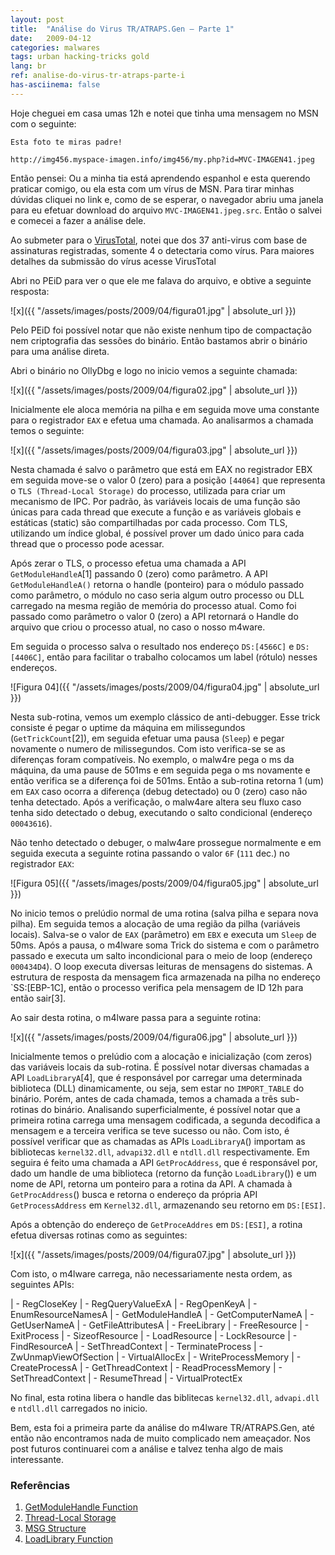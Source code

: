 ```yaml
---
layout: post
title:  "Análise do Virus TR/ATRAPS.Gen – Parte 1"
date:   2009-04-12
categories: malwares
tags: urban hacking-tricks gold
lang: br
ref: analise-do-virus-tr-atraps-parte-i
has-asciinema: false
---
```

Hoje cheguei em casa umas 12h e notei que tinha uma mensagem no MSN com o seguinte:

```
Esta foto te miras padre!

http://img456.myspace-imagen.info/img456/my.php?id=MVC-IMAGEN41.jpeg
```

Então pensei: Ou a minha tia está aprendendo espanhol e esta querendo praticar comigo, ou ela esta com um vírus de MSN. Para tirar minhas dúvidas cliquei no link e, como de se esperar, o navegador abriu uma janela para eu efetuar download do arquivo `MVC-IMAGEN41.jpeg.src`. Então o salvei e comecei a fazer a análise dele.

Ao submeter para o [VirusTotal](http://www.virustotal.com/pt/analisis/8d997936bda52f125e4f961dfd6c12b2), notei que dos 37 anti-virus com base de assinaturas registradas, somente 4 o detectaria como vírus. Para maiores detalhes da submissão do vírus acesse VirusTotal

Abri no PEiD para ver o que ele me falava do arquivo, e obtive a seguinte resposta:

![x]({{ "/assets/images/posts/2009/04/figura01.jpg" | absolute_url }})

Pelo PEiD foi possível notar que não existe nenhum tipo de compactação nem criptografia das sessões do binário. Então bastamos abrir o binário para uma análise direta.

Abri o binário no OllyDbg e logo no inicio vemos a seguinte chamada:

![x]({{ "/assets/images/posts/2009/04/figura02.jpg" | absolute_url }})

Inicialmente ele aloca memória na pilha e em seguida move uma constante para o registrador `EAX` e efetua uma chamada. Ao analisarmos a chamada temos o seguinte:

![x]({{ "/assets/images/posts/2009/04/figura03.jpg" | absolute_url }})

Nesta chamada é salvo o parâmetro que está em EAX no registrador EBX em seguida move-se o valor 0 (zero) para a posição `[44064]` que representa o `TLS (Thread-Local Storage)` do processo, utilizada para criar um mecanismo de IPC. Por padrão, às variáveis locais de uma função são únicas para cada thread que execute a função e as variáveis globais e estáticas (static) são compartilhadas por cada processo. Com TLS, utilizando um índice global, é possível prover um dado único para cada thread que o processo pode acessar.

Após zerar o TLS, o processo efetua uma chamada a API `GetModuleHandleA`[1] passando 0 (zero) como parâmetro. A API `GetModuleHandleA()` retorna o handle (ponteiro) para o módulo passado como parâmetro, o módulo no caso seria algum outro processo ou DLL carregado na mesma região de memória do processo atual. Como foi passado como parâmetro o valor 0 (zero) a API retornará o Handle do arquivo que criou o processo atual, no caso o nosso m4ware.

Em seguida o processo salva o resultado nos endereço `DS:[4566C]` e `DS:[4406C]`, então para facilitar o trabalho colocamos um label (rótulo) nesses endereços.

![Figura 04]({{ "/assets/images/posts/2009/04/figura04.jpg" | absolute_url }})

Nesta sub-rotina, vemos um exemplo clássico de anti-debugger. Esse trick consiste é pegar o uptime da máquina em milissegundos (`GetTrickCount`[2]), em seguida efetuar uma pausa (`Sleep`) e pegar novamente o numero de milissegundos. Com isto verifica-se se as diferenças foram compatíveis. No exemplo, o malw4re pega o ms da máquina, da uma pause de 501ms e em seguida pega o ms novamente e então verifica se a diferença foi de 501ms. Então a sub-rotina retorna 1 (um) em `EAX` caso ocorra a diferença (debug detectado) ou 0 (zero) caso não tenha detectado. Após a verificação, o malw4are altera seu fluxo caso tenha sido detectado o debug, executando o salto condicional (endereço `00043616`).

Não tenho detectado o debuger, o malw4are prossegue normalmente e em seguida executa a seguinte rotina passando o valor `6F` (`111` dec.) no registrador `EAX`:

![Figura 05]({{ "/assets/images/posts/2009/04/figura05.jpg" | absolute_url }})

No inicio temos o prelúdio normal de uma rotina (salva pilha e separa nova pilha). Em seguida temos a alocação de uma região da pilha (variáveis locais). Salva-se o valor de `EAX` (parâmetro) em `EBX` e executa um `Sleep` de 50ms. Após a pausa, o m4lware soma Trick do sistema e com o parâmetro passado e executa um salto incondicional para o meio de loop (endereço `000434D4`). O loop executa diversas leituras de mensagens do sistemas. A estrutura de resposta da mensagem fica armazenada na pilha no endereço `SS:[EBP-1C], então o processo verifica pela mensagem de ID 12h para então sair[3].

Ao sair desta rotina, o m4lware passa para a seguinte rotina:

![x]({{ "/assets/images/posts/2009/04/figura06.jpg" | absolute_url }})

Inicialmente temos o prelúdio com a alocação e inicialização (com zeros) das variáveis locais da sub-rotina. É possível notar diversas chamadas a API `LoadLibraryA`[4], que é responsável por carregar uma determinada biblioteca (DLL) dinamicamente, ou seja, sem estar no `IMPORT_TABLE` do binário. Porém, antes de cada chamada, temos a chamada a três sub-rotinas do binário. Analisando superficialmente, é possível notar que a primeira rotina carrega uma mensagem codificada, a segunda decodifica a mensagem e a terceira verifica se teve sucesso ou não. Com isto, é possível verificar que as chamadas as APIs `LoadLibraryA`() importam as bibliotecas `kernel32.dll`, `advapi32.dll` e `ntdll.dll` respectivamente. Em seguira é feito uma chamada a API `GetProcAddress`, que é responsável por, dado um handle de uma biblioteca (retorno da função `LoadLibrary`()) e um nome de API, retorna um ponteiro para a rotina da API. A chamada à `GetProcAddress`() busca e retorna o endereço da própria API `GetProcessAddress` em `Kernel32.dll`, armazenando seu retorno em `DS:[ESI]`.

Após a obtenção do endereço de `GetProceAddres` em `DS:[ESI]`, a rotina efetua diversas rotinas como as seguintes:

![x]({{ "/assets/images/posts/2009/04/figura07.jpg" | absolute_url }})

Com isto, o m4lware carrega, não necessariamente nesta ordem, as seguintes APIs:


| - RegCloseKey | - RegQueryValueExA | - RegOpenKeyA | - EnumResourceNamesA
| - GetModuleHandleA | - GetComputerNameA | - GetUserNameA | - GetFileAttributesA
| - FreeLibrary | - FreeResource | - ExitProcess | - SizeofResource
| - LoadResource | - LockResource | - FindResourceA | - SetThreadContext
| - TerminateProcess | - ZwUnmapViewOfSection | - VirtualAllocEx | - WriteProcessMemory
| - CreateProcessA | - GetThreadContext | - ReadProcessMemory | - SetThreadContext
| - ResumeThread | - VirtualProtectEx


No final, esta rotina libera o handle das biblitecas `kernel32.dll`, `advapi.dll` e `ntdll.dll` carregados no inicio.

Bem, esta foi a primeira parte da análise do m4lware TR/ATRAPS.Gen, até então não encontramos nada de muito complicado nem ameaçador. Nos post futuros continuarei com a análise e talvez tenha algo de mais interessante.

### Referências
1. [GetModuleHandle Function](http://msdn.microsoft.com/en-us/library/ms683199(VS.85).aspx)
2. [Thread-Local Storage](http://msdn.microsoft.com/en-us/library/ms686749.aspx)
3. [MSG Structure](http://msdn.microsoft.com/en-us/library/ms644958(VS.85).aspx)
4. [LoadLibrary Function](http://msdn.microsoft.com/en-us/library/ms684175(VS.85).aspx)